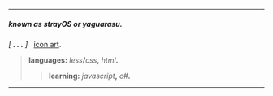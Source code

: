 ***
##### known as strayOS or yaguarasu.
_\[ **. . .** \]_ &nbsp; [icon art](https://www.tumblr.com/mischievousdog/689700574222041088).

> **languages:** _less_**/**_css_**,** _html_**.**
>> **learning:** _javascript_**,** _c#_**.**
---

